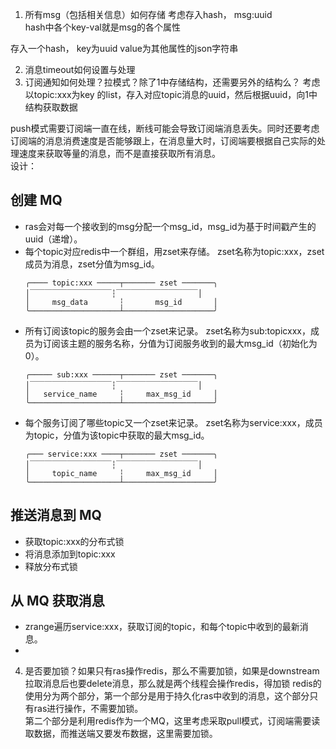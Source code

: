 1.  所有msg（包括相关信息）如何存储
    考虑存入hash， msg:uuid  
    hash中各个key-val就是msg的各个属性  

存入一个hash， key为uuid value为其他属性的json字符串

2.  消息timeout如何设置与处理
3.  订阅通知如何处理？拉模式？除了1中存储结构，还需要另外的结构么？
    考虑以topic:xxx为key 的list，存入对应topic消息的uuid，然后根据uuid，向1中结构获取数据

push模式需要订阅端一直在线，断线可能会导致订阅端消息丢失。同时还要考虑订阅端的消息消费速度是否能够跟上，在消息量大时，订阅端要根据自己实际的处理速度来获取等量的消息，而不是直接获取所有消息。  
设计：

## 创建 MQ

-   ras会对每一个接收到的msg分配一个msg_id，msg_id为基于时间戳产生的uuid（递增）。
-   每个topic对应redis中一个群组，用zset来存储。
    zset名称为topic:xxx，zset成员为消息，zset分值为msg_id。
    ```
    ╭──── topic:xxx ─────┬─────── zset ───────╮
    │￣￣￣￣￣￣￣￣￣￣￣┆￣￣￣￣￣￣￣￣￣￣￣│
    │     msg_data       ┆       msg_id       │
    ╰────────────────────┴────────────────────╯
    ```
-   所有订阅该topic的服务会由一个zset来记录。
    zset名称为sub:topicxxx，成员为订阅该主题的服务名称，分值为订阅服务收到的最大msg_id（初始化为0）。
    ```
    ╭───── sub:xxx ──────┬─────── zset ───────╮
    │￣￣￣￣￣￣￣￣￣￣￣┆￣￣￣￣￣￣￣￣￣￣￣│
    │   service_name     ┆     max_msg_id     │
    ╰────────────────────┴────────────────────╯
    ```
-   每个服务订阅了哪些topic又一个zset来记录。
    zset名称为service:xxx，成员为topic，分值为该topic中获取的最大msg_id。
    ```
    ╭─── service:xxx ────┬─────── zset ───────╮
    │￣￣￣￣￣￣￣￣￣￣￣┆￣￣￣￣￣￣￣￣￣￣￣│
    │     topic_name     ┆     max_msg_id     │
    ╰────────────────────┴────────────────────╯
    ```

## 推送消息到 MQ

-   获取topic:xxx的分布式锁
-   将消息添加到topic:xxx
-   释放分布式锁

## 从 MQ 获取消息

-   zrange遍历service:xxx，获取订阅的topic，和每个topic中收到的最新消息。
-   

4.  是否要加锁？如果只有ras操作redis，那么不需要加锁，如果是downstream拉取消息后也要delete消息，那么就是两个线程会操作redis，得加锁
redis的使用分为两个部分，第一个部分是用于持久化ras中收到的消息，这个部分只有ras进行操作，不需要加锁。    
第二个部分是利用redis作为一个MQ，这里考虑采取pull模式，订阅端需要读取数据，而推送端又要发布数据，这里需要加锁。

